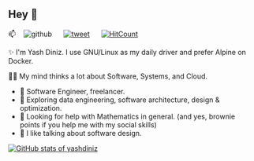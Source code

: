 ## Hey 👋

📫 <span>&nbsp;&nbsp;</span>  <!-- Old school. There may be a better way to introduce spaces without nbsp? -->
![github](https://img.shields.io/github/followers/yashdiniz?style=social) 
<span>&nbsp;&nbsp;&nbsp;&nbsp;</span>
[![tweet](https://img.shields.io/twitter/url?style=social&url=https%3A%2F%2Ftwitter.com%2Fyashdiniz)](https://twitter.com/yashdiniz)
<span>&nbsp;&nbsp;&nbsp;&nbsp;</span>
[![HitCount](https://hits.dwyl.com/yashdiniz/yashdiniz.svg?style=flat)](http://hits.dwyl.com/yashdiniz/yashdiniz)


✨ I'm Yash Diniz. I use GNU/Linux as my daily driver and prefer Alpine on Docker. 
<!-- Let's share dotfiles and customize each other's setups! 😄 --> <!-- idk, sounds too fruity -->
👨‍💻 My mind thinks a lot about Software, Systems, and Cloud.

<!-- - 🔭 At [Spyke Social](https://spyke.social) -->
- 🔭 Software Engineer, freelancer.
- 🌱 Exploring data engineering, software architecture, design & optimization.
- 🤔 Looking for help with Mathematics in general. (and yes, brownie points if you help me with my social skills)
- 💬 I like talking about software design.
<!-- - ⚡ Fun fact: I'm a good listener, everyone tells me that. -->

[![GitHub stats of yashdiniz](https://github-readme-stats.vercel.app/api?username=yashdiniz&show_icons=true&count_private=true&theme=transparent)](https://github.com/anuraghazra/github-readme-stats)
<!-- ![I❤️Go, exploring Rust](https://github-readme-stats.vercel.app/api/top-langs/?username=yashdiniz&show_icons=true&theme=dark&layout=compact) -->
<!-- [![Codewars Honor of yashdiniz](https://www.codewars.com/users/yashdiniz/badges/large)](https://www.codewars.com/users/yashdiniz) -->

<!-- 
#### Attribution
1. [anuraghazra's `github-readme-stats`](https://github.com/anuraghazra/github-readme-stats) -->

<!--
**yashdiniz/yashdiniz** is a ✨ _special_ ✨ repository because its `README.md` (this file) appears on your GitHub profile.

Here are some ideas to get you started:

- 🔭 I’m currently working on ...
- 🌱 I’m currently learning ...
- 👯 I’m looking to collaborate on ...
- 🤔 I’m looking for help with ...
- 💬 Ask me about ...
- 📫 How to reach me: ...
- 😄 Pronouns: ...
- ⚡ Fun fact: ...
-->
